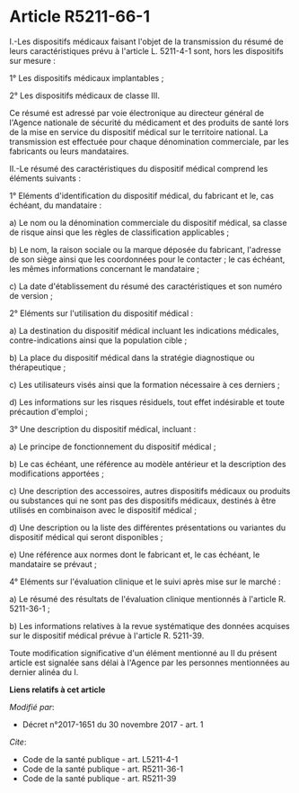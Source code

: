 # Article R5211-66-1

I.-Les dispositifs médicaux faisant l'objet de la transmission du résumé de leurs caractéristiques prévu à l'article L.
5211-4-1 sont, hors les dispositifs sur mesure :

1° Les dispositifs médicaux implantables ;

2° Les dispositifs médicaux de classe III.

Ce résumé est adressé par voie électronique au directeur général de l'Agence nationale de sécurité du médicament et des
produits de santé lors de la mise en service du dispositif médical sur le territoire national. La transmission est effectuée
pour chaque dénomination commerciale, par les fabricants ou leurs mandataires.

II.-Le résumé des caractéristiques du dispositif médical comprend les éléments suivants :

1° Eléments d'identification du dispositif médical, du fabricant et le, cas échéant, du mandataire :

a) Le nom ou la dénomination commerciale du dispositif médical, sa classe de risque ainsi que les règles de classification
applicables ;

b) Le nom, la raison sociale ou la marque déposée du fabricant, l'adresse de son siège ainsi que les coordonnées pour le
contacter ; le cas échéant, les mêmes informations concernant le mandataire ;

c) La date d'établissement du résumé des caractéristiques et son numéro de version ;

2° Eléments sur l'utilisation du dispositif médical :

a) La destination du dispositif médical incluant les indications médicales, contre-indications ainsi que la population
cible ;

b) La place du dispositif médical dans la stratégie diagnostique ou thérapeutique ;

c) Les utilisateurs visés ainsi que la formation nécessaire à ces derniers ;

d) Les informations sur les risques résiduels, tout effet indésirable et toute précaution d'emploi ;

3° Une description du dispositif médical, incluant :

a) Le principe de fonctionnement du dispositif médical ;

b) Le cas échéant, une référence au modèle antérieur et la description des modifications apportées ;

c) Une description des accessoires, autres dispositifs médicaux ou produits ou substances qui ne sont pas des dispositifs
médicaux, destinés à être utilisés en combinaison avec le dispositif médical ;

d) Une description ou la liste des différentes présentations ou variantes du dispositif médical qui seront disponibles ;

e) Une référence aux normes dont le fabricant et, le cas échéant, le mandataire se prévaut ;

4° Eléments sur l'évaluation clinique et le suivi après mise sur le marché :

a) Le résumé des résultats de l'évaluation clinique mentionnés à l'article R. 5211-36-1 ;

b) Les informations relatives à la revue systématique des données acquises sur le dispositif médical prévue à l'article R.
5211-39.

Toute modification significative d'un élément mentionné au II du présent article est signalée sans délai à l'Agence par les
personnes mentionnées au dernier alinéa du I.

**Liens relatifs à cet article**

_Modifié par_:

  - Décret n°2017-1651 du 30 novembre 2017 - art. 1

_Cite_:

  - Code de la santé publique - art. L5211-4-1
  - Code de la santé publique - art. R5211-36-1
  - Code de la santé publique - art. R5211-39
